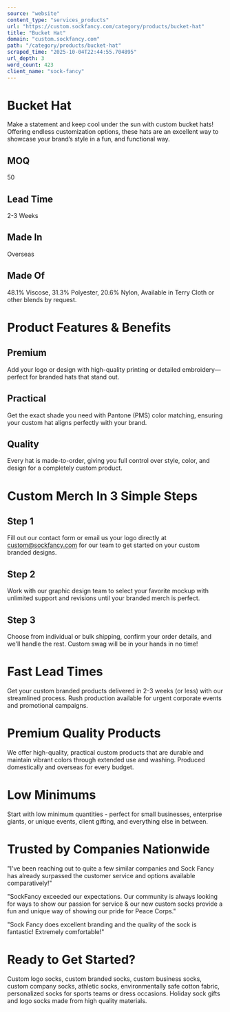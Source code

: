 ```yaml
---
source: "website"
content_type: "services_products"
url: "https://custom.sockfancy.com/category/products/bucket-hat"
title: "Bucket Hat"
domain: "custom.sockfancy.com"
path: "/category/products/bucket-hat"
scraped_time: "2025-10-04T22:44:55.704895"
url_depth: 3
word_count: 423
client_name: "sock-fancy"
---
```


# Bucket Hat

Make a statement and keep cool under the sun with custom bucket hats! Offering endless customization options, these hats are an excellent way to showcase your brand’s style in a fun, and functional way.

## MOQ

50

## Lead Time

2-3 Weeks

## Made In

Overseas

## Made Of

48.1% Viscose, 31.3% Polyester, 20.6% Nylon, Available in Terry Cloth or other blends by request.

# Product Features & Benefits

## Premium

Add your logo or design with high-quality printing or detailed embroidery—perfect for branded hats that stand out.

## Practical

Get the exact shade you need with Pantone (PMS) color matching, ensuring your custom hat aligns perfectly with your brand.

## Quality

Every hat is made-to-order, giving you full control over style, color, and design for a completely custom product.

# Custom Merch In 3 Simple Steps

## Step 1

Fill out our contact form or email us your logo directly at custom@sockfancy.com for our team to get started on your custom branded designs.

## Step 2

Work with our graphic design team to select your favorite mockup with unlimited support and revisions until your branded merch is perfect.

## Step 3

Choose from individual or bulk shipping, confirm your order details, and we'll handle the rest. Custom swag will be in your hands in no time!

# Fast Lead Times

Get your custom branded products delivered in 2-3 weeks (or less) with our streamlined process. Rush production available for urgent corporate events and promotional campaigns.

# Premium Quality Products

We offer high-quality, practical custom products that are durable and maintain vibrant colors through extended use and washing. Produced domestically and overseas for every budget.

# Low Minimums

Start with low minimum quantities - perfect for small businesses, enterprise giants, or unique events, client gifting, and everything else in between.

# Trusted by Companies Nationwide

"I've been reaching out to quite a few similar companies and Sock Fancy has already surpassed the customer service and options available comparatively!"

"SockFancy exceeded our expectations. Our community is always looking for ways to show our passion for service & our new custom socks provide a fun and unique way of showing our pride for Peace Corps."

"Sock Fancy does excellent branding and the quality of the sock is fantastic! Extremely comfortable!"

# Ready to Get Started?

Custom logo socks, custom branded socks, custom business socks, custom company socks, athletic socks, environmentally safe cotton fabric, personalized socks for sports teams or dress occasions. Holiday sock gifts and logo socks made from high quality materials.